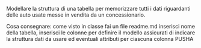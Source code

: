 Modellare la struttura di una tabella per memorizzare tutti i dati riguardanti delle auto usate messe in vendita da un concessionario.

Cosa consegnare:
come visto in classe fai un file readme.md
inserisci nome della tabella,
inserisci le colonne per definire il modello
assicurati di indicare la struttura dati da usare ed eventuali attributi per ciascuna colonna
PUSHA
